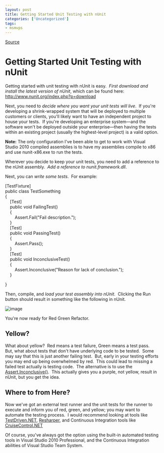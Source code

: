 ```yaml
---
layout: post
title: Getting Started Unit Testing with nUnit
categories: ['Uncategorized']
tags:
- msmvps
---
```

[Source](http://blogs.msmvps.com/peterritchie/2010/04/18/getting-started-unit-testing-with-nunit/ "Permalink to Getting Started Unit Testing with nUnit")

# Getting Started Unit Testing with nUnit

Getting started with unit testing with nUnit is easy.  _First download and install the latest version of nUnit_, which can be found here:  <http://www.nunit.org/index.php?p=download>

Next, you need to _decide where you want your unit tests will live_.  If you're developing a shrink-wrapped system that will be deployed to multiple customers or clients, you'll likely want to have an independent project to house your tests.  If you're developing an enterprise system—and the software won't be deployed outside your enterprise—then having the tests within an existing project (usually the highest-level project) is a valid option.

**Note:** The only configuration I've been able to get to work with Visual Studio 2010 compiled assemblies is to have my assemblies compile to x86 and use nunit-x86.exe to run the tests.

Wherever you decide to keep your unit tests, you need to add a reference to the nUnit assembly.  _Add a reference to nunit.framework.dll_.

Next, you can _write some tests_.  For example:

[TestFixture]   
public class TestSomething   
{   
    [Test]   
    public void FailingTest()   
    {   
        Assert.Fail("Fail description.");   
    }   
    [Test]   
    public void PassingTest()   
    {   
        Assert.Pass();   
    }   
    [Test]   
    public void InconclusiveTest()   
    {   
        Assert.Inconclusive("Reason for lack of conclusion.");   
    } 

}

Then, compile, and _load your test assembly into nUnit_.  Clicking the Run button should result in something like the following in nUnit.

![image][1]

You're now ready for Red Green Refactor.

## Yellow?

What about yellow?  Red means a test failure, Green means a test pass.  But, what about tests that don't have underlying code to be tested.  Some may say that this is just another failing test.  But, early in your testing efforts you may end up being overwhelmed by red.  This could lead to missing a failed test actually is testing code.  The alternative is to use the [Assert.Inconclusive()][2].  This actually gives you a purple, not yellow, result in nUnit, but you get the idea.

## Where to from Here?

Now we've got an external test runner and the unit tests for the runner to execute and inform you of red, green, and yellow; you may want to automate the testing process.  I would recommend looking at tools like [TestDriven.NET][3], [Resharper][4], and Continuous Integration tools like [CruiseControl.NET][5]

Of course, you've always got the option using the built-in automated testing tools in Visual Studio 2010 Professional, and the Continuous Integration abilities of Visual Studio Team System.

[1]: http://blogs.msmvps.com/cfs-file.ashx/__key/CommunityServer.Blogs.Components.WeblogFiles/peterritchie.metablogapi/8037.image_5F00_thumb_5F00_75912CA9.png "image"
[2]: http://www.nunit.org/index.php?p=utilityAsserts&r=2.5.1
[3]: http://www.testdriven.net/
[4]: http://www.jetbrains.com/resharper/
[5]: http://confluence.public.thoughtworks.org/display/CCNET/Welcome+to+CruiseControl.NET


